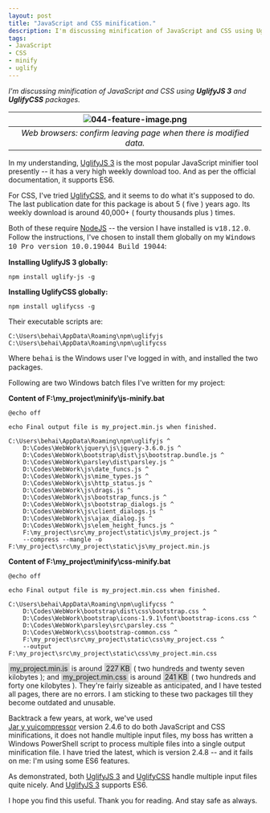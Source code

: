 ```yaml
---
layout: post
title: "JavaScript and CSS minification."
description: I'm discussing minification of JavaScript and CSS using UglifyJS 3 and UglifyCSS packages.
tags:
- JavaScript
- CSS
- minify
- uglify
---
```


<em>I'm discussing minification of JavaScript and CSS using <strong>UglifyJS 3</strong> and <strong>UglifyCSS</strong> packages.</em>

| ![044-feature-image.png](https://behainguyen.files.wordpress.com/2022/11/044-feature-image.png) |
|:--:|
| <em><span style="color:rgb(17, 17, 17);">Web browsers: confirm leaving page when there is modified data.</span></em> |

In my understanding, 
<a href="https://www.npmjs.com/package/uglify-js" title="UglifyJS 3" target="_blank">UglifyJS 3</a>
is the most popular JavaScript minifier tool presently -- it has a very high weekly download too.
And as per the official documentation, it supports ES6.

For CSS, I've tried 
<a href="https://www.npmjs.com/package/uglifycss" title="UglifyCSS" target="_blank">UglifyCSS</a>,
and it seems to do what it's supposed to do. The last publication date for this package is about
5 ( five ) years ago. Its weekly download is around 40,000+ ( fourty thousands plus )
times.

Both of these require 
<a href="https://nodejs.org/en/" title="NodeJS" target="_blank">NodeJS</a> 
-- the version I have installed is 
<span style="font-family:Monaco,Consolas,Menlo,Courier,monospace;">
v18.12.0</span>. Follow the instructions, I've chosen to install them 
globally on my 
<span style="font-family:Monaco,Consolas,Menlo,Courier,monospace;">
Windows 10 Pro version 10.0.19044 Build 19044</span>:

<strong>Installing UglifyJS 3 globally:</strong>

```
npm install uglify-js -g
```

<strong>Installing UglifyCSS globally:</strong>

```
npm install uglifycss -g
```

Their executable scripts are:

```
C:\Users\behai\AppData\Roaming\npm\uglifyjs
C:\Users\behai\AppData\Roaming\npm\uglifycss
```

Where 
<span style="font-family:Monaco,Consolas,Menlo,Courier,monospace;">
behai</span> is the Windows user I've logged in with, and installed the two packages.

Following are two Windows batch files I've written for my project:

<strong>Content of F:\my_project\minify\js-minify.bat</strong>

```
@echo off

echo Final output file is my_project.min.js when finished.

C:\Users\behai\AppData\Roaming\npm\uglifyjs ^
    D:\Codes\WebWork\jquery\js\jquery-3.6.0.js ^
    D:\Codes\WebWork\bootstrap\dist\js\bootstrap.bundle.js ^
    D:\Codes\WebWork\parsley\dist\parsley.js ^
    D:\Codes\WebWork\js\date_funcs.js ^
    D:\Codes\WebWork\js\mime_types.js ^
    D:\Codes\WebWork\js\http_status.js ^
    D:\Codes\WebWork\js\drags.js ^
    D:\Codes\WebWork\js\bootstrap_funcs.js ^
    D:\Codes\WebWork\js\bootstrap_dialogs.js ^
    D:\Codes\WebWork\js\client_dialogs.js ^
    D:\Codes\WebWork\js\ajax_dialog.js ^
    D:\Codes\WebWork\js\elem_height_funcs.js ^
    F:\my_project\src\my_project\static\js\my_project.js ^
    --compress --mangle -o F:\my_project\src\my_project\static\js\my_project.min.js
```

<strong>Content of F:\my_project\minify\css-minify.bat</strong>

```
@echo off

echo Final output file is my_project.min.css when finished.

C:\Users\behai\AppData\Roaming\npm\uglifycss ^
    D:\Codes\WebWork\bootstrap\dist\css\bootstrap.css ^
    D:\Codes\WebWork\bootstrap\icons-1.9.1\font\bootstrap-icons.css ^
    D:\Codes\WebWork\parsley\src\parsley.css ^
    D:\Codes\WebWork\css\bootstrap-common.css ^
    F:\my_project\src\my_project\static\css\my_project.css ^
    --output F:\my_project\src\my_project\static\css\my_project.min.css
```

<span style="background-color:#d1d1d1;padding-top:0.125em;padding-right:0.25em;padding-bottom:0.125em;padding-left:0.25em;">
my_project.min.js</span> is around 
<span style="background-color:#d1d1d1;padding-top:0.125em;padding-right:0.25em;padding-bottom:0.125em;padding-left:0.25em;">
227 KB</span> ( two hundreds and twenty seven kilobytes ); and 
<span style="background-color:#d1d1d1;padding-top:0.125em;padding-right:0.25em;padding-bottom:0.125em;padding-left:0.25em;">
my_project.min.css</span> is around 
<span style="background-color:#d1d1d1;padding-top:0.125em;padding-right:0.25em;padding-bottom:0.125em;padding-left:0.25em;">
241 KB</span> ( two hundreds and forty one kilobytes ). They're fairly sizeable 
as anticipated, and I have tested all pages, there are no errors. I am sticking to these
two packages till they become outdated and unusable.

Backtrack a few years, at work, we've used  
<a href="http://www.java2s.com/example/jar/y/yuicompressor-index.html" title="Jar y yuicompressor" target="_blank">Jar y yuicompressor</a>
<span class="keyword">
version 2.4.6</span> to do both JavaScript and CSS minifications, it does not 
handle multiple input files, my boss has written a Windows PowerShell script
to process multiple files into a single output minification file.
I have tried the latest, which is 
<span class="keyword">
version 2.4.8</span> -- and it fails on me: I'm using some ES6 features.

As demonstrated, both 
<a href="https://www.npmjs.com/package/uglify-js" title="UglifyJS 3" target="_blank">UglifyJS 3</a>
and 
<a href="https://www.npmjs.com/package/uglifycss" title="UglifyCSS" target="_blank">UglifyCSS</a>
handle multiple input files quite nicely. And 
<a href="https://www.npmjs.com/package/uglify-js" title="UglifyJS 3" target="_blank">UglifyJS 3</a>
supports ES6.

I hope you find this useful. Thank you for reading. And stay safe as always.
